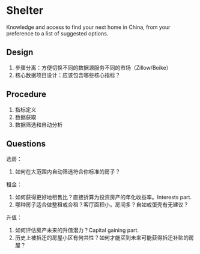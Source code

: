 # Shelter
Knowledge and access to find your next home in China, from your preference to a list of suggested options.

## Design
1. 步骤分离：方便切换不同的数据源服务不同的市场（Zillow/Beike）
2. 核心数据项目设计：应该包含哪些核心指标？

## Procedure
1. 指标定义
2. 数据获取
3. 数据筛选和自动分析

## Questions
选房：
1. 如何在大范围内自动筛选符合你标准的房子？

租金：
1. 如何获得更好地租售比？直接折算为投资房产的年化收益率。Interests part.
2. 哪种房子适合做整租或合租？客厅面积小，房间多？自如或蛋壳有无建议？

升值：
1. 如何评估房产未来的升值潜力？Capital gaining part.
4. 历史上被拆迁的房屋小区有何共性？如何才能买到未来可能获得拆迁补贴的房屋？